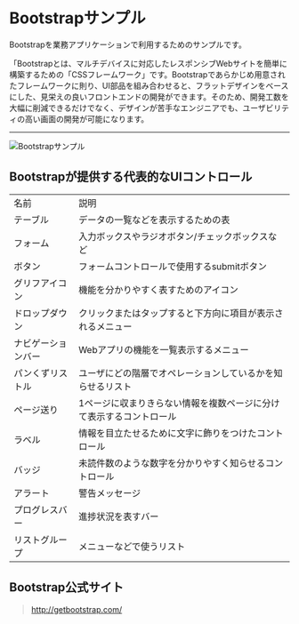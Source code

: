 Bootstrapサンプル
======================
Bootstrapを業務アプリケーションで利用するためのサンプルです。

「Bootstrapとは、マルチデバイスに対応したレスポンシブWebサイトを簡単に構築するための「CSSフレームワーク」です。Bootstrapであらかじめ用意されたフレームワークに則り、UI部品を組み合わせると、フラットデザインをベースにした、見栄えの良いフロントエンドの開発ができます。そのため、開発工数を大幅に削減できるだけでなく、デザインが苦手なエンジニアでも、ユーザビリティの高い画面の開発が可能になります。

***
![Bootstrapサンプル](https://raw.github.com/wiki/asashiho/html-bootstrap-sample.wiki/bootstrap.png)

## Bootstrapが提供する代表的なUIコントロール

<table>
    <tr>
        <td>名前</td>
        <td>説明</td>
    </tr>
    <tr>
        <td>テーブル</td>
        <td>データの一覧などを表示するための表</td>
    </tr>
    <tr>
        <td>フォーム</td>
        <td>入力ボックスやラジオボタン/チェックボックスなど</td>
    </tr>
    <tr>
        <td>ボタン</td>
        <td>フォームコントロールで使用するsubmitボタン</td>
    </tr>
    <tr>
        <td>グリフアイコン</td>
        <td>機能を分かりやすく表すためのアイコン</td>
    </tr>
    <tr>
        <td>ドロップダウン </td>
        <td>クリックまたはタップすると下方向に項目が表示されるメニュー</td>
    </tr>
    <tr>
        <td>ナビゲーションバー</td>
        <td>Webアプリの機能を一覧表示するメニュー</td>
    </tr>
    <tr>
        <td>パンくずリストル</td>
        <td>ユーザにどの階層でオペレーションしているかを知らせるリスト</td>
    </tr>
    <tr>
        <td>ページ送り</td>
        <td>1ページに収まりきらない情報を複数ページに分けて表示するコントロール</td>
    </tr>
    <tr>
        <td>ラベル</td>
        <td>情報を目立たせるために文字に飾りをつけたコントロール</td>
    </tr>    <tr>
        <td>バッジ </td>
        <td>未読件数のような数字を分かりやすく知らせるコントロール</td>
    </tr>    <tr>
        <td>アラート</td>
        <td>警告メッセージ</td>
    </tr>    <tr>
        <td>プログレスバー</td>
        <td>進捗状況を表すバー</td>
    </tr>    <tr>
        <td>リストグループ  </td>
        <td>メニューなどで使うリスト</td>
    </tr>
</table>


## Bootstrap公式サイト
> http://getbootstrap.com/
>
